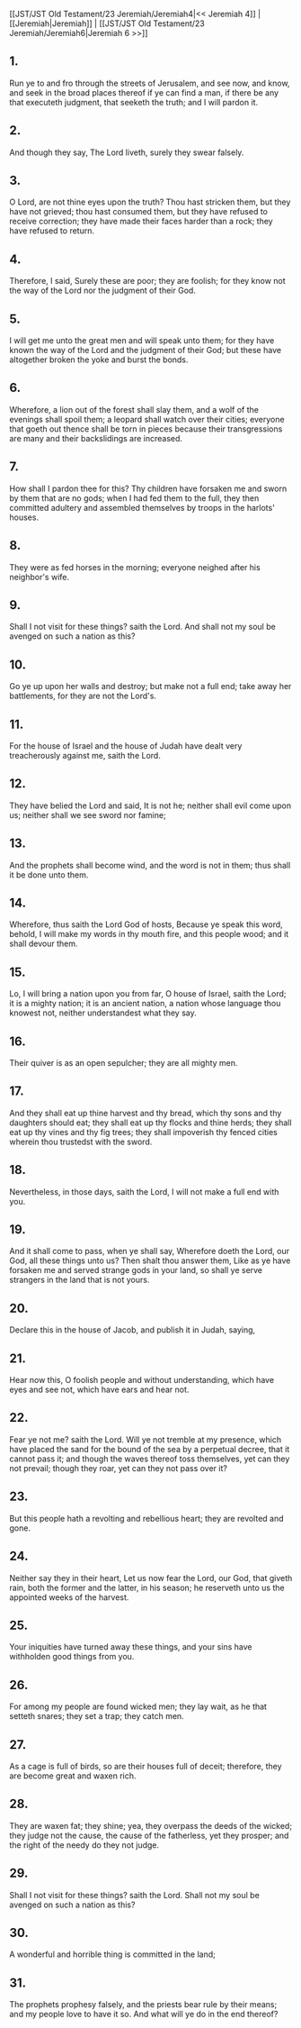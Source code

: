 [[JST/JST Old Testament/23 Jeremiah/Jeremiah4|<< Jeremiah 4]] | [[Jeremiah|Jeremiah]] | [[JST/JST Old Testament/23 Jeremiah/Jeremiah6|Jeremiah 6 >>]]
## 1.
Run ye to and fro through the streets of Jerusalem, and see now, and know, and seek in the broad places thereof if ye can find a man, if there be any that executeth judgment, that seeketh the truth; and I will pardon it.
## 2.
And though they say, The Lord liveth, surely they swear falsely.
## 3.
O Lord, are not thine eyes upon the truth? Thou hast stricken them, but they have not grieved; thou hast consumed them, but they have refused to receive correction; they have made their faces harder than a rock; they have refused to return.
## 4.
Therefore, I said, Surely these are poor; they are foolish; for they know not the way of the Lord nor the judgment of their God.
## 5.
I will get me unto the great men and will speak unto them; for they have known the way of the Lord and the judgment of their God; but these have altogether broken the yoke and burst the bonds.
## 6.
Wherefore, a lion out of the forest shall slay them, and a wolf of the evenings shall spoil them; a leopard shall watch over their cities; everyone that goeth out thence shall be torn in pieces because their transgressions are many and their backslidings are increased.
## 7.
How shall I pardon thee for this? Thy children have forsaken me and sworn by them that are no gods; when I had fed them to the full, they then committed adultery and assembled themselves by troops in the harlots\' houses.
## 8.
They were as fed horses in the morning; everyone neighed after his neighbor\'s wife.
## 9.
Shall I not visit for these things? saith the Lord. And shall not my soul be avenged on such a nation as this?
## 10.
Go ye up upon her walls and destroy; but make not a full end; take away her battlements, for they are not the Lord\'s.
## 11.
For the house of Israel and the house of Judah have dealt very treacherously against me, saith the Lord.
## 12.
They have belied the Lord and said, It is not he; neither shall evil come upon us; neither shall we see sword nor famine;
## 13.
And the prophets shall become wind, and the word is not in them; thus shall it be done unto them.
## 14.
Wherefore, thus saith the Lord God of hosts, Because ye speak this word, behold, I will make my words in thy mouth fire, and this people wood; and it shall devour them.
## 15.
Lo, I will bring a nation upon you from far, O house of Israel, saith the Lord; it is a mighty nation; it is an ancient nation, a nation whose language thou knowest not, neither understandest what they say.
## 16.
Their quiver is as an open sepulcher; they are all mighty men.
## 17.
And they shall eat up thine harvest and thy bread, which thy sons and thy daughters should eat; they shall eat up thy flocks and thine herds; they shall eat up thy vines and thy fig trees; they shall impoverish thy fenced cities wherein thou trustedst with the sword.
## 18.
Nevertheless, in those days, saith the Lord, I will not make a full end with you.
## 19.
And it shall come to pass, when ye shall say, Wherefore doeth the Lord, our God, all these things unto us? Then shalt thou answer them, Like as ye have forsaken me and served strange gods in your land, so shall ye serve strangers in the land that is not yours.
## 20.
Declare this in the house of Jacob, and publish it in Judah, saying,
## 21.
Hear now this, O foolish people and without understanding, which have eyes and see not, which have ears and hear not.
## 22.
Fear ye not me? saith the Lord. Will ye not tremble at my presence, which have placed the sand for the bound of the sea by a perpetual decree, that it cannot pass it; and though the waves thereof toss themselves, yet can they not prevail; though they roar, yet can they not pass over it?
## 23.
But this people hath a revolting and rebellious heart; they are revolted and gone.
## 24.
Neither say they in their heart, Let us now fear the Lord, our God, that giveth rain, both the former and the latter, in his season; he reserveth unto us the appointed weeks of the harvest.
## 25.
Your iniquities have turned away these things, and your sins have withholden good things from you.
## 26.
For among my people are found wicked men; they lay wait, as he that setteth snares; they set a trap; they catch men.
## 27.
As a cage is full of birds, so are their houses full of deceit; therefore, they are become great and waxen rich.
## 28.
They are waxen fat; they shine; yea, they overpass the deeds of the wicked; they judge not the cause, the cause of the fatherless, yet they prosper; and the right of the needy do they not judge.
## 29.
Shall I not visit for these things? saith the Lord. Shall not my soul be avenged on such a nation as this?
## 30.
A wonderful and horrible thing is committed in the land;
## 31.
The prophets prophesy falsely, and the priests bear rule by their means; and my people love to have it so. And what will ye do in the end thereof?

